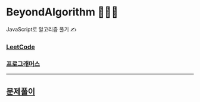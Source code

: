 # BeyondAlgorithm 🚀🚀🚀

JavaScript로 알고리즘 풀기 ✍️

### [LeetCode](https://leetcode.com/explore/)

### [프로그래머스](https://programmers.co.kr/learn/challenges?tab=all_challenges)

---

## [문제풀이](https://velog.io/@kyoung-jnn/series/%EC%95%8C%EA%B3%A0%EB%A6%AC%EC%A6%98-Algorithm)
